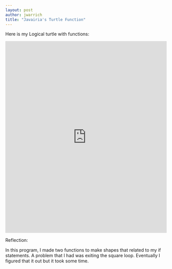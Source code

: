 ```yaml
---
layout: post
author: jwarrich
title: "Javairia's Turtle Function"
---
```


Here is my Logical turtle with functions:

<iframe src="https://trinket.io/embed/python/e247311102" width="100%" height="600" frameborder="0" marginwidth="0" marginheight="0" allowfullscreen></iframe>

Reflection: 

In this program, I made two functions to make shapes that related to my if statements. A problem that I had was exiting the square loop. Eventually I figured that it out but it took some time.  
